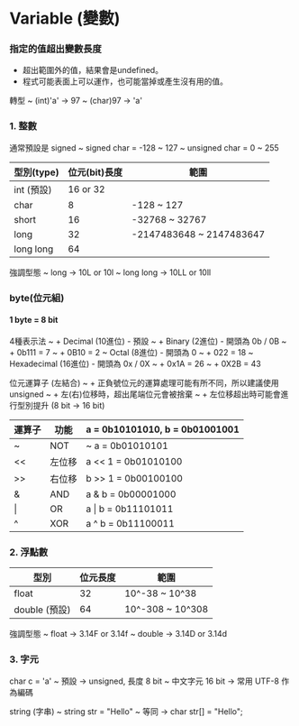 # Variable (變數)
### 指定的值超出變數長度
* 超出範圍外的值，結果會是undefined。
* 程式可能表面上可以運作，也可能當掉或產生沒有用的值。

轉型
~ (int)'a' -> 97
~ (char)97 -> 'a'

### 1. 整數
通常預設是 signed
~ signed char = -128 ~ 127
~ unsigned char = 0 ~ 255

|型別(type)|位元(bit)長度|範圍|
|-|-|-|
|int (預設)|16 or 32|
|char|8|-128 ~ 127|
|short|16|-32768 ~ 32767|
|long|32|-2147483648 ~ 2147483647|
|long long|64|

強調型態
~ long -> 10L or 10l 
~ long long -> 10LL or 10ll

### byte(位元組)
#### 1 byte = 8 bit
4種表示法
~ + Decimal (10進位) - 預設
~ + Binary (2進位) - 開頭為 0b / 0B
~ + 0b111 = 7
~ +  0B10 = 2
~ Octal (8進位) - 開頭為 0 
~ + 022 = 18 
~ Hexadecimal (16進位) - 開頭為 0x / 0X
~ + 0x1A = 26
~ + 0X2B = 43

位元運算子 (左結合)
~ + 正負號位元的運算處理可能有所不同，所以建議使用 unsigned
~ + 左(右)位移時，超出尾端位元會被捨棄
~ + 左位移超出時可能會進行型別提升 (8 bit -> 16 bit)

|運算子|功能|a = 0b10101010, b = 0b01001001|
|-|-|-|
|~|NOT|~ a = 0b01010101|
|<<|左位移|a << 1 = 0b01010100|
|>>|右位移|b >> 1 = 0b00100100|
|&|AND|a & b = 0b00001000|
|\||OR|a \| b = 0b11101011|
|^|XOR|a ^ b = 0b11100011|

### 2. 浮點數
|型別|位元長度|範圍|
|-|-|-|
|float|32|10^-38 ~ 10^38|
|double (預設)|64|10^-308 ~ 10^308|

強調型態
~ float ->  3.14F or 3.14f
~ double -> 3.14D or 3.14d

### 3. 字元
char c = 'a'
~ 預設 -> unsigned, 長度 8 bit
~ 中文字元 16 bit -> 常用 UTF-8 作為編碼

string (字串)
~ string str = "Hello"
~ 等同 -> char str[] = "Hello";